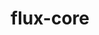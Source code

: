 ---
title: "flux-core"
layout: cache
categories: [package, develop-2023-12-10]
meta: {"versions": ["0.56.0"], "compilers": ["cce@=15.0.1", "gcc@=11.4.0", "gcc@=7.3.1", "gcc@=7.5.0", "gcc@=9.4.0", "oneapi@=2023.2.0"], "oss": ["amzn2", "rhel8", "ubuntu18.04", "ubuntu20.04"], "platforms": ["linux"], "targets": ["aarch64", "neoverse_n1", "neoverse_v1", "ppc64le", "x86_64_v3", "zen4"], "stacks": ["aws-isc", "aws-isc-aarch64", "e4s", "e4s-cray-rhel", "e4s-neoverse_v1", "e4s-oneapi", "e4s-power", "radiuss", "root"], "num_specs": 16, "num_specs_by_stack": {"aws-isc-aarch64": 2, "root": 16, "aws-isc": 1, "e4s-cray-rhel": 1, "radiuss": 1, "e4s-neoverse_v1": 3, "e4s-power": 3, "e4s": 3, "e4s-oneapi": 2}}
spec_details: [{"hash": "p2phiau7vk6jqvvsex24xlyvxsurcgff", "compiler": "gcc@=7.3.1", "versions": ["0.56.0"], "os": "amzn2", "platform": "linux", "target": "aarch64", "variants": ["build_system=autotools", "~cuda", "~docs", "~security"], "stacks": ["aws-isc-aarch64", "root"], "size": "-", "tarball": "https://binaries.spack.io/releases/develop-2023-12-10/build_cache/linux-amzn2-aarch64/gcc-7.3.1/flux-core-0.56.0/linux-amzn2-aarch64-gcc-7.3.1-flux-core-0.56.0-p2phiau7vk6jqvvsex24xlyvxsurcgff.spack"}, {"hash": "bmcdaxsgn5u2olz52cytpspt52idtow5", "compiler": "gcc@=7.3.1", "versions": ["0.56.0"], "os": "amzn2", "platform": "linux", "target": "neoverse_n1", "variants": ["build_system=autotools", "~cuda", "~docs", "~security"], "stacks": ["aws-isc-aarch64", "root"], "size": "-", "tarball": "https://binaries.spack.io/releases/develop-2023-12-10/build_cache/linux-amzn2-neoverse_n1/gcc-7.3.1/flux-core-0.56.0/linux-amzn2-neoverse_n1-gcc-7.3.1-flux-core-0.56.0-bmcdaxsgn5u2olz52cytpspt52idtow5.spack"}, {"hash": "wuhs55seh4dd2bon4gwlurj5rbdthv2y", "compiler": "gcc@=7.3.1", "versions": ["0.56.0"], "os": "amzn2", "platform": "linux", "target": "x86_64_v3", "variants": ["build_system=autotools", "~cuda", "~docs", "~security"], "stacks": ["aws-isc", "root"], "size": "-", "tarball": "https://binaries.spack.io/releases/develop-2023-12-10/build_cache/linux-amzn2-x86_64_v3/gcc-7.3.1/flux-core-0.56.0/linux-amzn2-x86_64_v3-gcc-7.3.1-flux-core-0.56.0-wuhs55seh4dd2bon4gwlurj5rbdthv2y.spack"}, {"hash": "cgw77ste27axrvdgzce5f3rknv5247cu", "compiler": "cce@=15.0.1", "versions": ["0.56.0"], "os": "rhel8", "platform": "linux", "target": "zen4", "variants": ["build_system=autotools", "~cuda", "~docs", "~security"], "stacks": ["e4s-cray-rhel", "root"], "size": "-", "tarball": "https://binaries.spack.io/releases/develop-2023-12-10/build_cache/linux-rhel8-zen4/cce-15.0.1/flux-core-0.56.0/linux-rhel8-zen4-cce-15.0.1-flux-core-0.56.0-cgw77ste27axrvdgzce5f3rknv5247cu.spack"}, {"hash": "qeojwvi3g7zfh5ialf6yzm44q6osalvt", "compiler": "gcc@=7.5.0", "versions": ["0.56.0"], "os": "ubuntu18.04", "platform": "linux", "target": "x86_64_v3", "variants": ["build_system=autotools", "~cuda", "~docs", "~security"], "stacks": ["root", "radiuss"], "size": "-", "tarball": "https://binaries.spack.io/releases/develop-2023-12-10/build_cache/linux-ubuntu18.04-x86_64_v3/gcc-7.5.0/flux-core-0.56.0/linux-ubuntu18.04-x86_64_v3-gcc-7.5.0-flux-core-0.56.0-qeojwvi3g7zfh5ialf6yzm44q6osalvt.spack"}, {"hash": "34yncyievvimouygrmi3ocp6ylvgogsc", "compiler": "gcc@=11.4.0", "versions": ["0.56.0"], "os": "ubuntu20.04", "platform": "linux", "target": "neoverse_v1", "variants": ["build_system=autotools", "~cuda", "~docs", "~security"], "stacks": ["e4s-neoverse_v1", "root"], "size": "-", "tarball": "https://binaries.spack.io/releases/develop-2023-12-10/build_cache/linux-ubuntu20.04-neoverse_v1/gcc-11.4.0/flux-core-0.56.0/linux-ubuntu20.04-neoverse_v1-gcc-11.4.0-flux-core-0.56.0-34yncyievvimouygrmi3ocp6ylvgogsc.spack"}, {"hash": "4atpmah6uve2z6wdzfjmo72s6taudgdi", "compiler": "gcc@=11.4.0", "versions": ["0.56.0"], "os": "ubuntu20.04", "platform": "linux", "target": "neoverse_v1", "variants": ["build_system=autotools", "+cuda", "~docs", "~security"], "stacks": ["e4s-neoverse_v1", "root"], "size": "-", "tarball": "https://binaries.spack.io/releases/develop-2023-12-10/build_cache/linux-ubuntu20.04-neoverse_v1/gcc-11.4.0/flux-core-0.56.0/linux-ubuntu20.04-neoverse_v1-gcc-11.4.0-flux-core-0.56.0-4atpmah6uve2z6wdzfjmo72s6taudgdi.spack"}, {"hash": "6ihtdlj26525mxgqntb3gbupjafhq3wb", "compiler": "gcc@=11.4.0", "versions": ["0.56.0"], "os": "ubuntu20.04", "platform": "linux", "target": "neoverse_v1", "variants": ["build_system=autotools", "~cuda", "~docs", "~security"], "stacks": ["e4s-neoverse_v1", "root"], "size": "-", "tarball": "https://binaries.spack.io/releases/develop-2023-12-10/build_cache/linux-ubuntu20.04-neoverse_v1/gcc-11.4.0/flux-core-0.56.0/linux-ubuntu20.04-neoverse_v1-gcc-11.4.0-flux-core-0.56.0-6ihtdlj26525mxgqntb3gbupjafhq3wb.spack"}, {"hash": "5zasq64y4djwzoczpfjtw3tphffczbdj", "compiler": "gcc@=9.4.0", "versions": ["0.56.0"], "os": "ubuntu20.04", "platform": "linux", "target": "ppc64le", "variants": ["build_system=autotools", "~cuda", "~docs", "~security"], "stacks": ["e4s-power", "root"], "size": "-", "tarball": "https://binaries.spack.io/releases/develop-2023-12-10/build_cache/linux-ubuntu20.04-ppc64le/gcc-9.4.0/flux-core-0.56.0/linux-ubuntu20.04-ppc64le-gcc-9.4.0-flux-core-0.56.0-5zasq64y4djwzoczpfjtw3tphffczbdj.spack"}, {"hash": "ekys7drofknk5vkwj625jyfqopnxftvj", "compiler": "gcc@=9.4.0", "versions": ["0.56.0"], "os": "ubuntu20.04", "platform": "linux", "target": "ppc64le", "variants": ["build_system=autotools", "~cuda", "~docs", "~security"], "stacks": ["e4s-power", "root"], "size": "-", "tarball": "https://binaries.spack.io/releases/develop-2023-12-10/build_cache/linux-ubuntu20.04-ppc64le/gcc-9.4.0/flux-core-0.56.0/linux-ubuntu20.04-ppc64le-gcc-9.4.0-flux-core-0.56.0-ekys7drofknk5vkwj625jyfqopnxftvj.spack"}, {"hash": "nzhaf3ef5kakmguhaaqb66lkhrpmn2nj", "compiler": "gcc@=9.4.0", "versions": ["0.56.0"], "os": "ubuntu20.04", "platform": "linux", "target": "ppc64le", "variants": ["build_system=autotools", "+cuda", "~docs", "~security"], "stacks": ["e4s-power", "root"], "size": "-", "tarball": "https://binaries.spack.io/releases/develop-2023-12-10/build_cache/linux-ubuntu20.04-ppc64le/gcc-9.4.0/flux-core-0.56.0/linux-ubuntu20.04-ppc64le-gcc-9.4.0-flux-core-0.56.0-nzhaf3ef5kakmguhaaqb66lkhrpmn2nj.spack"}, {"hash": "h4fxwjy4ozvvxsxvjhvmc2xfpxw2cuxa", "compiler": "gcc@=11.4.0", "versions": ["0.56.0"], "os": "ubuntu20.04", "platform": "linux", "target": "x86_64_v3", "variants": ["build_system=autotools", "~cuda", "~docs", "~security"], "stacks": ["e4s", "root"], "size": "-", "tarball": "https://binaries.spack.io/releases/develop-2023-12-10/build_cache/linux-ubuntu20.04-x86_64_v3/gcc-11.4.0/flux-core-0.56.0/linux-ubuntu20.04-x86_64_v3-gcc-11.4.0-flux-core-0.56.0-h4fxwjy4ozvvxsxvjhvmc2xfpxw2cuxa.spack"}, {"hash": "7qirm2m2bet3edbc7zxvhlqsn6xyjzms", "compiler": "gcc@=11.4.0", "versions": ["0.56.0"], "os": "ubuntu20.04", "platform": "linux", "target": "x86_64_v3", "variants": ["build_system=autotools", "~cuda", "~docs", "~security"], "stacks": ["e4s", "root"], "size": "-", "tarball": "https://binaries.spack.io/releases/develop-2023-12-10/build_cache/linux-ubuntu20.04-x86_64_v3/gcc-11.4.0/flux-core-0.56.0/linux-ubuntu20.04-x86_64_v3-gcc-11.4.0-flux-core-0.56.0-7qirm2m2bet3edbc7zxvhlqsn6xyjzms.spack"}, {"hash": "r2urkw5e3qafx445pjy6isyirr3keogm", "compiler": "gcc@=11.4.0", "versions": ["0.56.0"], "os": "ubuntu20.04", "platform": "linux", "target": "x86_64_v3", "variants": ["build_system=autotools", "+cuda", "~docs", "~security"], "stacks": ["e4s", "root"], "size": "-", "tarball": "https://binaries.spack.io/releases/develop-2023-12-10/build_cache/linux-ubuntu20.04-x86_64_v3/gcc-11.4.0/flux-core-0.56.0/linux-ubuntu20.04-x86_64_v3-gcc-11.4.0-flux-core-0.56.0-r2urkw5e3qafx445pjy6isyirr3keogm.spack"}, {"hash": "eak7qrmwwjd6jt4szmjqqky6x475w5t5", "compiler": "oneapi@=2023.2.0", "versions": ["0.56.0"], "os": "ubuntu20.04", "platform": "linux", "target": "x86_64_v3", "variants": ["build_system=autotools", "~cuda", "~docs", "~security"], "stacks": ["root", "e4s-oneapi"], "size": "-", "tarball": "https://binaries.spack.io/releases/develop-2023-12-10/build_cache/linux-ubuntu20.04-x86_64_v3/oneapi-2023.2.0/flux-core-0.56.0/linux-ubuntu20.04-x86_64_v3-oneapi-2023.2.0-flux-core-0.56.0-eak7qrmwwjd6jt4szmjqqky6x475w5t5.spack"}, {"hash": "6knocj6eqydgdd5boq6v7pzfudptmhjo", "compiler": "oneapi@=2023.2.0", "versions": ["0.56.0"], "os": "ubuntu20.04", "platform": "linux", "target": "x86_64_v3", "variants": ["build_system=autotools", "~cuda", "~docs", "~security"], "stacks": ["root", "e4s-oneapi"], "size": "-", "tarball": "https://binaries.spack.io/releases/develop-2023-12-10/build_cache/linux-ubuntu20.04-x86_64_v3/oneapi-2023.2.0/flux-core-0.56.0/linux-ubuntu20.04-x86_64_v3-oneapi-2023.2.0-flux-core-0.56.0-6knocj6eqydgdd5boq6v7pzfudptmhjo.spack"}]
---